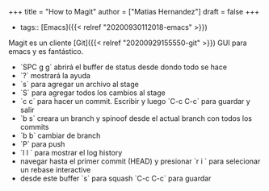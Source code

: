 +++
title = "How to Magit"
author = ["Matias Hernandez"]
draft = false
+++

-   tags:: [Emacs]({{< relref "20200930112018-emacs" >}})

Magit es un cliente [Git]({{< relref "20200929155550-git" >}}) GUI para emacs y es fantástico.

-   \`SPC g g\` abrirá el buffer de status desde dondo todo se hace
-   \`?\` mostrará la ayuda
-   \`s\` para agregar un archivo al stage
-   \`S\` para agregar todos los cambios al stage
-   \`c c\` para hacer un commit. Escribir y luego \`C-c C-c\` para guardar y salir
-   \`b s\` creara un branch y spinoof desde el actual branch con todos los commits
-   \`b b\` cambiar de branch
-   \`P\` para push
-   \`l l \` para mostrar el log history
-   navegar hasta el primer commit (HEAD) y presionar \`r i \` para selecionar un rebase interactive
-   desde este buffer \`s\`  para squash \`C-c C-c\` para guardar
